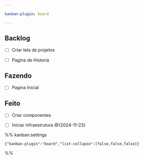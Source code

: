 ```yaml
---

kanban-plugin: board

---
```


## Backlog

- [ ] Criar tela de projetos
- [ ] Pagina de Historia


## Fazendo

- [ ] Pagina Inicial


## Feito

- [ ] Criar componentes
- [ ] Iniciar infraestrutura @{2024-11-23}




%% kanban:settings
```
{"kanban-plugin":"board","list-collapse":[false,false,false]}
```
%%